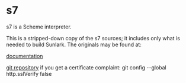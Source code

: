 # s7

s7 is a Scheme interpreter.

This is a stripped-down copy of the s7 sources; it includes only what is needed to build Sunlark.  The originals may be found at:

[documentation](https://ccrma.stanford.edu/software/snd/snd/s7.html)

[git repository](https://cm-gitlab.stanford.edu/bil/s7.git)
  if you get a certificate complaint: git config --global http.sslVerify false
